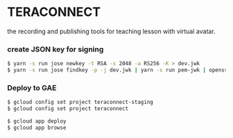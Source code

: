 # TERACONNECT

the recording and publishing tools for teaching lesson with virtual avatar.

### create JSON key for signing

```bash
$ yarn -s run jose newkey -t RSA -s 2048 -a RS256 -K > dev.jwk
$ yarn -s run jose findkey -p -j dev.jwk | yarn -s run pem-jwk | openssl rsa -RSAPublicKey_in -pubout > dev_public.pkcs8
```

### Deploy to GAE

```bash
$ gcloud config set project teraconnect-staging
$ gcloud config set project teraconnect

$ gcloud app deploy
$ gcloud app browse
```